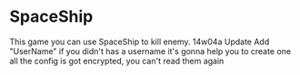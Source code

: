 # SpaceShip
This game you can use SpaceShip to kill enemy.
14w04a Update 
Add "UserName"
if you didn't has a username it's gonna help you to create one
all the config is got encrypted, you can't read them again